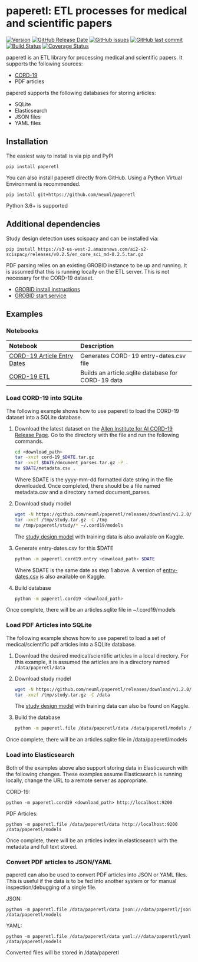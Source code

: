 # paperetl: ETL processes for medical and scientific papers

[![Version](https://img.shields.io/github/release/neuml/paperetl.svg?style=flat&color=success)](https://github.com/neuml/paperetl/releases)
[![GitHub Release Date](https://img.shields.io/github/release-date/neuml/paperetl.svg?style=flat&color=blue)](https://github.com/neuml/paperetl/releases)
[![GitHub issues](https://img.shields.io/github/issues/neuml/paperetl.svg?style=flat&color=success)](https://github.com/neuml/paperetl/issues)
[![GitHub last commit](https://img.shields.io/github/last-commit/neuml/paperetl.svg?style=flat&color=blue)](https://github.com/neuml/paperetl)
[![Build Status](https://github.com/neuml/paperetl/workflows/build/badge.svg)](https://github.com/neuml/paperetl/actions?query=workflow%3Abuild)
[![Coverage Status](https://img.shields.io/coveralls/github/neuml/paperetl)](https://coveralls.io/github/neuml/paperetl?branch=master)

paperetl is an ETL library for processing medical and scientific papers. It supports the following sources:

- [CORD-19](https://www.semanticscholar.org/cord19)
- PDF articles

paperetl supports the following databases for storing articles:

- SQLite
- Elasticsearch
- JSON files
- YAML files

## Installation
The easiest way to install is via pip and PyPI

    pip install paperetl

You can also install paperetl directly from GitHub. Using a Python Virtual Environment is recommended.

    pip install git+https://github.com/neuml/paperetl

Python 3.6+ is supported

## Additional dependencies
Study design detection uses scispacy and can be installed via:

    pip install https://s3-us-west-2.amazonaws.com/ai2-s2-scispacy/releases/v0.2.5/en_core_sci_md-0.2.5.tar.gz

PDF parsing relies on an existing GROBID instance to be up and running. It is assumed that this is running locally on the ETL server. This is not
necessary for the CORD-19 dataset.

- [GROBID install instructions](https://grobid.readthedocs.io/en/latest/Install-Grobid/)
- [GROBID start service](https://grobid.readthedocs.io/en/latest/Grobid-service/)

## Examples

### Notebooks

| Notebook     |      Description      |
|:----------|:-------------|
| [CORD-19 Article Entry Dates](https://www.kaggle.com/davidmezzetti/cord-19-article-entry-dates) | Generates CORD-19 entry-dates.csv file |
| [CORD-19 ETL](https://www.kaggle.com/davidmezzetti/cord-19-etl) | Builds an article.sqlite database for CORD-19 data |

### Load CORD-19 into SQLite
The following example shows how to use paperetl to load the CORD-19 dataset into a SQLite database.

1. Download the latest dataset on the [Allen Institute for AI CORD-19 Release Page](https://ai2-semanticscholar-cord-19.s3-us-west-2.amazonaws.com/historical_releases.html). Go to the directory with the file and run the following commands.

    ```bash
    cd <download_path>
    tar -xvzf cord-19_$DATE.tar.gz
    tar -xvzf $DATE/document_parses.tar.gz -P .
    mv $DATE/metadata.csv .
    ```

    Where $DATE is the yyyy-mm-dd formatted date string in the file downloaded. Once completed, there should be a file named metadata.csv and a directory named document_parses.

2. Download study model

    ```bash
    wget -N https://github.com/neuml/paperetl/releases/download/v1.2.0/study.tar.gz -P /tmp
    tar -xvzf /tmp/study.tar.gz -C /tmp
    mv /tmp/paperetl/study/* ~/.cord19/models
    ```

    The [study design model](https://www.kaggle.com/davidmezzetti/cord19-study-design) with training data is also available on Kaggle.

3. Generate entry-dates.csv for this $DATE

    ```bash
    python -m paperetl.cord19.entry <download_path> $DATE
    ```

    Where $DATE is the same date as step 1 above. A version of [entry-dates.csv](https://www.kaggle.com/davidmezzetti/cord-19-article-entry-dates/output)
    is also available on Kaggle.

4. Build database

    ```bash
    python -m paperetl.cord19 <download_path>
    ```

Once complete, there will be an articles.sqlite file in ~/.cord19/models

### Load PDF Articles into SQLite
The following example shows how to use paperetl to load a set of medical/scientific pdf articles into a SQLite database.

1. Download the desired medical/scientific articles in a local directory. For this example, it is assumed the articles are in a directory named `/data/paperetl/data`

2. Download study model

    ```bash
    wget -N https://github.com/neuml/paperetl/releases/download/v1.2.0/study.tar.gz -P /data
    tar -xvzf /tmp/study.tar.gz -C /data
    ```

    The [study design model](https://www.kaggle.com/davidmezzetti/cord19-study-design) with training data can also be found on Kaggle.

3. Build the database

    ```bash
    python -m paperetl.file /data/paperetl/data /data/paperetl/models /data/paperetl/models
    ```

Once complete, there will be an articles.sqlite file in /data/paperetl/models

### Load into Elasticsearch
Both of the examples above also support storing data in Elasticsearch with the following changes. These examples assume Elasticsearch is running locally, change the URL to a remote server as appropriate.

CORD-19:

    python -m paperetl.cord19 <download_path> http://localhost:9200

PDF Articles:

    python -m paperetl.file /data/paperetl/data http://localhost:9200 /data/paperetl/models

Once complete, there will be an articles index in elasticsearch with the metadata and full text stored.

### Convert PDF articles to JSON/YAML
paperetl can also be used to convert PDF articles into JSON or YAML files. This is useful if the data is to be fed into another system or for manual inspection/debugging of a single file.

JSON:

    python -m paperetl.file /data/paperetl/data json:///data/paperetl/json /data/paperetl/models

YAML:

    python -m paperetl.file /data/paperetl/data yaml:///data/paperetl/yaml /data/paperetl/models

Converted files will be stored in /data/paperetl
